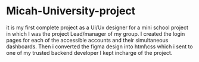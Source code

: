 # Micah-University-project
it is my first complete project as a Ui/Ux designer for a mini school project in which I was the project Lead/manager of my group.
I created the login pages for each of the accessible accounts and their simultaneous dashboards.
Then i converted the figma design into html\css which i sent to one of my trusted backend developer I kept incharge of the project.
